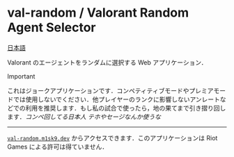 # val-random / Valorant Random Agent Selector

[日本語](./README-ja.md)

Valorant のエージェントをランダムに選択する Web アプリケーション．

> [!IMPORTANT]
>
> これはジョークアプリケーションです．コンペティティブモードやプレミアモードでは使用しないでください．他プレイヤーのランクに影響しないアンレートなどでの利用を推奨します．もし私の試合で使ったら，地の果てまで引き摺り回します．*コンペ回してる日本人 テホやセージなんか使うな*

----

[`val-random.m1sk9.dev`](https://val-random.m1sk9.dev) からアクセスできます．このアプリケーションは Riot Games による許可は得ていません．
